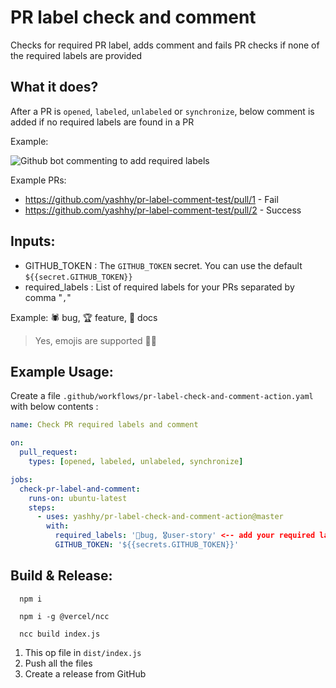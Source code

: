 # PR label check and comment

Checks for required PR label, adds comment and fails PR checks if none of the required labels are provided

## What it does?
After a PR is `opened`, `labeled`, `unlabeled` or `synchronize`, below comment is added if no required labels are found in a PR

Example:

![Github bot commenting to add required labels](https://user-images.githubusercontent.com/4756393/90272952-ce32c980-de7b-11ea-9d9b-7008e2af9a54.png)

Example PRs:
 - https://github.com/yashhy/pr-label-comment-test/pull/1 - Fail
 - https://github.com/yashhy/pr-label-comment-test/pull/2 - Success

## Inputs:
 - GITHUB_TOKEN : The `GITHUB_TOKEN` secret. You can use the default `${{secret.GITHUB_TOKEN}}`
 - required_labels : List of required labels for your PRs separated by comma "`,`" 
 
 Example: 🕷 bug, 🏆 feature, 📝 docs

 > Yes, emojis are supported 💪🏻

## Example Usage:

Create a file `.github/workflows/pr-label-check-and-comment-action.yaml` with below contents :

```yaml
name: Check PR required labels and comment

on:
  pull_request:
    types: [opened, labeled, unlabeled, synchronize]

jobs:
  check-pr-label-and-comment:
    runs-on: ubuntu-latest
    steps:
      - uses: yashhy/pr-label-check-and-comment-action@master
        with:
          required_labels: '🐛bug, 🎖user-story' <-- add your required labels here
          GITHUB_TOKEN: '${{secrets.GITHUB_TOKEN}}'

```

## Build & Release:

```nodejs
  npm i

  npm i -g @vercel/ncc

  ncc build index.js
```

1. This op file in `dist/index.js`
2. Push all the files
3. Create a release from GitHub